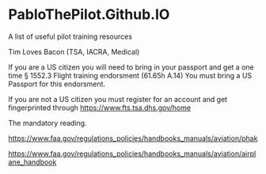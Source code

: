 # PabloThePilot.Github.IO
A list of useful pilot training resources

Tim Loves Bacon (TSA, IACRA, Medical)

If you are a US citizen you will need to bring in your passport and get a one time § 1552.3 Flight training endorsment
(61.65h A.14) You must bring a US Passport for this endorsment.

If you are not a US citizen you must register for an account and get fingerprinted through https://www.fts.tsa.dhs.gov/home



The mandatory reading.

https://www.faa.gov/regulations_policies/handbooks_manuals/aviation/phak

https://www.faa.gov/regulations_policies/handbooks_manuals/aviation/airplane_handbook
